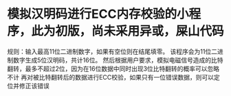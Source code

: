 # 模拟汉明码进行ECC内存校验的小程序，此为初版，尚未采用异或，屎山代码

规则：输入最高11位二进制数字，如果有空位则在结尾填零。
该程序会为11位二进制数字生成5位汉明码，共计16位。
然后根据用户要求，模拟电磁信号造成的比特翻转，最多不超过2位，因为在16位数据中同时出现3位比特翻转的概率可以忽略不计
再对被比特翻转后的数据进行ECC校验，如果只有一位错误数据，则可以定位并修正该错误
